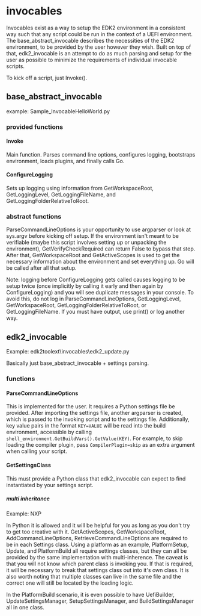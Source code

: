 # invocables

Invocables exist as a way to setup the EDK2 environment in a consistent way such that any script could be run in the context of a UEFI environment.
The base_abstract_invocable describes the necessities of the EDK2 environment, to be provided by the user however they wish.
Built on top of that, edk2_invocable is an attempt to do as much parsing and setup for the user as possible to minimize the requirements of individual invocable scripts.

To kick off a script, just Invoke().

## base_abstract_invocable

example: Sample_InvocableHelloWorld.py

### provided functions 

#### Invoke

Main function. Parses command line options, configures logging, bootstraps environment, loads plugins, and finally calls Go.

#### ConfigureLogging

Sets up logging using information from GetWorkspaceRoot, GetLoggingLevel, GetLoggingFileName, and GetLoggingFolderRelativeToRoot.

### abstract functions

ParseCommandLineOptions is your opportunity to use argparser or look at sys.argv before kicking off setup.
If the environment isn't meant to be verifiable (maybe this script involves setting up or unpacking the environment), GetVerifyCheckRequired can return False to bypass that step.
After that, GetWorkspaceRoot and GetActiveScopes is used to get the necessary information about the environment and set everything up.
Go will be called after all that setup.

Note: logging before ConfigureLogging gets called causes logging to be setup twice (once implicitly by calling it early and then again by ConfigureLogging) and you will see duplicate messages in your console.
To avoid this, do not log in ParseCommandLineOptions, GetLoggingLevel, GetWorkspaceRoot, GetLoggingFolderRelativeToRoot, or GetLoggingFileName. 
If you must have output, use print() or log another way.

## edk2_invocable

Example: edk2toolext\invocables\edk2_update.py

Basically just base_abstract_invocable + settings parsing. 

### functions

#### ParseCommandLineOptions

This is implemented for the user. It requires a Python settings file be provided. After importing the settings file, another argparser is created, which is passed to the invoking script and to the settings file. Additionally, key value pairs in the format `KEY=VALUE` will be read into the build environment, accessible by calling `shell_environment.GetBuildVars().GetValue(KEY)`. For example, to skip loading the compiler plugin, pass `CompilerPlugin=skip` as an extra argument when calling your script.

#### GetSettingsClass

This must provide a Python class that edk2_invocable can expect to find instantiated by your settings script.

##### multi inheritance

Example: NXP

In Python it is allowed and it will be helpful for you as long as you don't try to get too creative with it.
GetActiveScopes, GetWorkspaceRoot, AddCommandLineOptions, RetrieveCommandLineOptions are required to be in each Settings class.
Using a platform as an example, PlatformSetup, Update, and PlatformBuild all require settings classes, but they can all be provided by the same implementation with multi-inherence.
The caveat is that you will not know which parent class is invoking you.
If that is required, it will be necessary to break that settings class out into it's own class.
It is also worth noting that multiple classes can live in the same file and the correct one will still be located by the loading logic.

In the PlatformBuild scenario, it is even possible to have UefiBuilder, UpdateSettingsManager, SetupSettingsManager, and BuildSettingsManager all in one class.